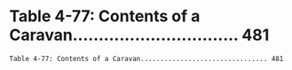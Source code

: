 # Table 4-77: Contents of a Caravan................................ 481

```
Table 4-77: Contents of a Caravan................................ 481

```
